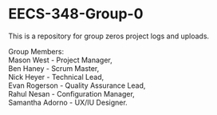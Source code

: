 # EECS-348-Group-0
This is a repository for group zeros project logs and uploads.

Group Members:  
Mason West - Project Manager,  
Ben Haney - Scrum Master,  
Nick Heyer - Technical Lead,  
Evan Rogerson - Quality Assurance Lead,  
Rahul Nesan - Configuration Manager,  
Samantha Adorno - UX/IU Designer.  
